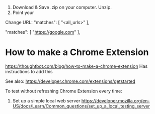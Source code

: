 1. Download & Save .zip on your computer. Unzip.
2. Point your

Change URL:
"matches": [
  "<all_urls>"
],

"matches": [
  "https://google.com"
],

# How to make a Chrome Extension
https://thoughtbot.com/blog/how-to-make-a-chrome-extension
Has instructions to add this


See also:
https://developer.chrome.com/extensions/getstarted

To test without refreshing Chrome Extension every time:
1. Set up a simple local web server
https://developer.mozilla.org/en-US/docs/Learn/Common_questions/set_up_a_local_testing_server
